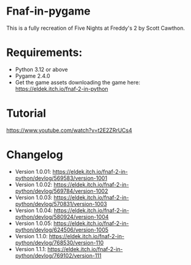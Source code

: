 # Fnaf-in-pygame

This is a fully recreation of Five Nights at Freddy's 2 by Scott Cawthon.


# Requirements:
- Python 3.12 or above
- Pygame 2.4.0
- Get the game assets downloading the game here: https://eldek.itch.io/fnaf-2-in-python

# Tutorial
https://www.youtube.com/watch?v=t2E2ZRrUCs4

# Changelog

- Version 1.0.01: https://eldek.itch.io/fnaf-2-in-python/devlog/569583/version-1001
- Version 1.0.02: https://eldek.itch.io/fnaf-2-in-python/devlog/569784/version-1002
- Version 1.0.03: https://eldek.itch.io/fnaf-2-in-python/devlog/570831/version-1003
- Version 1.0.04: https://eldek.itch.io/fnaf-2-in-python/devlog/580924/version-1004
- Version 1.0.05: https://eldek.itch.io/fnaf-2-in-python/devlog/624506/version-1005
- Version 1.1.0: https://eldek.itch.io/fnaf-2-in-python/devlog/768530/version-110
- Version 1.1.1: https://eldek.itch.io/fnaf-2-in-python/devlog/769102/version-111